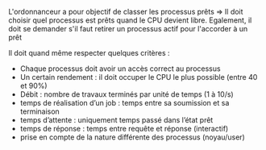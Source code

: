 L'ordonnanceur a pour objectif de classer les processus prêts
⇒ Il doit choisir quel processus est prêts quand le CPU devient libre. Egalement, il doit se demander s'il faut retirer un processus actif pour l'accorder à un prêt

Il doit quand même respecter quelques critères :
- Chaque processus doit avoir un accès correct au processus
- Un certain rendement : il doit occuper le CPU le plus possible (entre 40 et 90%)
- Débit : nombre de travaux terminés par unité de temps (1 à 10/s)
- temps de réalisation d’un job : temps entre sa soumission et sa terminaison
- temps d’attente : uniquement temps passé dans l’état prêt
- temps de réponse : temps entre requête et réponse (interactif)
- prise en compte de la nature différente des processus (noyau/user)